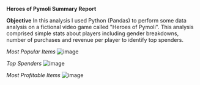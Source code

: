 **Heroes of Pymoli Summary Report**

**Objective**
In this analysis I used Python (Pandas) to perform some data analysis on a fictional video game called "Heroes of Pymoli". This analysis comprised simple stats about players including gender breakdowns, number of purchases and revenue per player to identify top spenders. 


*Most Popular Items*
![image](https://user-images.githubusercontent.com/17952875/130155519-aac17abc-94d1-4227-9498-8111eb6f30ee.png)


*Top Spenders*
![image](https://user-images.githubusercontent.com/17952875/130155565-83926275-5526-487b-bcdd-02ac8ce1c529.png)


*Most Profitable Items*
![image](https://user-images.githubusercontent.com/17952875/130156099-24fd239b-e4e1-4a00-82d3-52724f494ecc.png)
